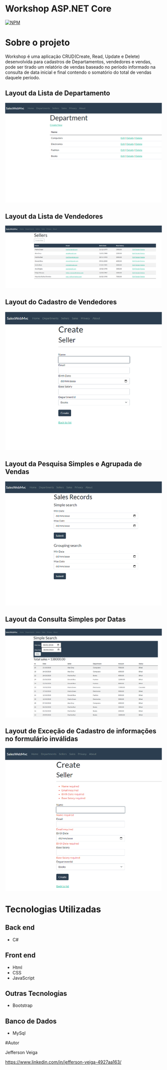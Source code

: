 # Workshop ASP.NET Core 
[![NPM](https://img.shields.io/github/license/jehveiga/workshop-asp-net-core-mvc)](https://github.com/jehveiga/workshop-asp-net-core-mvc/blob/master/LICENSE)

# Sobre o projeto

Workshop é uma aplicação CRUD(Create, Read, Update e Delete) desenvolvida para cadastros de Departamentos, vendedores e vendas, pode ser tirado um relatório de vendas baseado no período informado na consulta de data inicial e final contendo o somatório do total de vendas daquele período.

## Layout da Lista de Departamento

![Lista Department](https://github.com/jehveiga/workshop-asp-net-core-mvc/blob/master/assets/IndexDepartment.png)

## Layout da Lista de Vendedores

![Lista de Vendedores](https://github.com/jehveiga/workshop-asp-net-core-mvc/blob/master/assets/IndexSeller.png)

## Layout do Cadastro de Vendedores

![Cadastro de Vendedores](https://github.com/jehveiga/workshop-asp-net-core-mvc/blob/master/assets/CreateSeller.png)

## Layout da Pesquisa Simples e Agrupada de Vendas

![Tipos de Pesquisa de Vendas](https://github.com/jehveiga/workshop-asp-net-core-mvc/blob/master/assets/SalesRecords.png)

## Layout da Consulta Simples por Datas

![Pesquisa Simples por Data Inicial e Final](https://github.com/jehveiga/workshop-asp-net-core-mvc/blob/master/assets/SalesSimpleSearch.png)

## Layout de Exceção de Cadastro de informações no formulário inválidas

![Cadastro Exceção Formulário](https://github.com/jehveiga/workshop-asp-net-core-mvc/blob/master/assets/ExceptionCreate.png)

# Tecnologias Utilizadas

## Back end

- C#

## Front end

- Html
- CSS
- JavaScript

## Outras Tecnologias

- Bootstrap

## Banco de Dados

- MySql

#Autor 

Jefferson Veiga

https://www.linkedin.com/in/jefferson-veiga-4927aa163/
